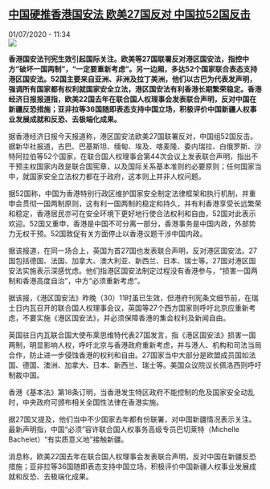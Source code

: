 <!--1593597319000-->
[中国硬推香港国安法 欧美27国反对 中国拉52国反击](http://www.rfi.fr//cn/%E4%B8%AD%E5%9B%BD/20200701-%E4%B8%AD%E5%9B%BD%E7%A1%AC%E6%8E%A8%E9%A6%99%E6%B8%AF%E5%9B%BD%E5%AE%89%E6%B3%95-%E6%AC%A7%E7%BE%8E27%E5%9B%BD%E5%8F%8D%E5%AF%B9-%E4%B8%AD%E5%9B%BD%E6%8B%8952%E5%9B%BD%E5%8F%8D%E5%87%BB)
------

<div>01/07/2020 - 11:34</div><img src="https://s.rfi.fr/media/display/cae16efa-132c-11ea-8de5-005056a99247/w:310/p:16x9/2018-12-07t141438z_2108373939_rc15fe52e050_rtrmadp_3_hongkong-ipo-performance.jpg"><p><strong>香港国安法刊宪生效引起国际关注。欧美等27国联署反对港区国安法，指控中方“破坏一国两制”，“一定要重新考虑”。另一边厢，多达52个国家联合表态支持港区国安法。52国主要来自亚洲、非洲及拉丁美洲，他们以古巴为代表发声明，强调所有国家都有权利就国家安全立法，港区国安法有利香港长期繁荣稳定。香港经济日报报道指，欧美22国去年在联合国人权理事会发表联合声明，反对中国在新疆反恐措施；亚非拉等36国随即表态支持中国立场，积极评价中国新疆人权事业发展成就和反恐、去极端化成果。</strong></p><div class="t-content__body u-clearfix"><div class="m-interstitial"></div><p>据香港经济日报今天报道称，港区国安法欧美27国联署反对，中国组52国反击。据新华社报道，古巴、巴基斯坦、缅甸、埃及、喀麦隆、委内瑞拉、白俄罗斯、沙特阿拉伯等52个国家，在联合国人权理事会第44次会议上发表联合声明，指出不干预主权国家内政是联合国宪章，以及国际关系基本准则的必要原则；任何国家当中，就国家安全立法权力都在于政府，这本则上并非人权问题。</p><p>据52国称，中国为香港特别行政区维护国家安全制定法律框架和执行机制，并重申会贯彻一国两制原则，这有利一国两制的稳定和持久，并有利香港享受长远繁荣和稳定，香港居民亦可在安全环境下更好地行使合法权利和自由，52国对此表示欢迎。52国又重申，香港是中国不可分离一部分，香港事务是中国内政，外部势力无权干预。52国敦促有关方面停止以香港议题干涉中国内政。</p><p>据该报道，在同一场合上，英国为首27国也发表联合声明，反对港区国安法。27国包括德国、法国、加拿大、澳大利亚、新西兰、日本、瑞士等。27国对港区国安法实施表示深感忧虑。他们指港区国安法制定过程没有香港参与，“损害一国两制和香港高度自治”，中方“必须重新考虑”。</p><p>据该报，《港区国安法》昨晚（30）11时虽已生效，但港府刊宪条文细节前，在瑞士日内瓦召开的联合国人权理事会议，英国等27个西方国家则呼吁北京应重新考虑，不要实施《港区国安法》，并必须保障香港的集会权利及新闻自由。</p><p>英国驻日内瓦联合国大使布莱思维特代表27国发言，指《港区国安法》损害一国两制，明显影响人权，呼吁北京与香港政府重新考虑，并与港人、机构和司法当局合作，防止进一步侵蚀香港的权利和自由。27国家当中大部分是欧盟成员国如法国、德国、澳洲、加拿大、日本、新西兰、瑞士等。美国众议院议长佩洛西则呼吁制裁中国。</p><p>香港《基本法》第18条订明，当香港发生特区政府不能控制的危及国家安全动乱时，中央政府可颁布相关全国性法律在香港实施。</p><p>据27国又提及，他们当中不少国家去年都有份联署，对中国新疆情况表示关注。最新声明指，中国“必须”容许联合国人权事务高级专员巴切莱特（Michelle Bachelet）“有实质意义地”接触新疆。</p><p>消息称，欧美22国去年在联合国人权理事会发表联合声明，反对中国在新疆反恐措施；亚非拉等36国随即表态支持中国立场，积极评价中国新疆人权事业发展成就和反恐、去极端化成果。</p><div class="o-self-promo o-self-promo--nl o-self-promo--hidden" data-selfpromo-newsletter></div><div class="o-self-promo o-self-promo--app o-self-promo--hidden" data-selfpromo-app></div></div>
